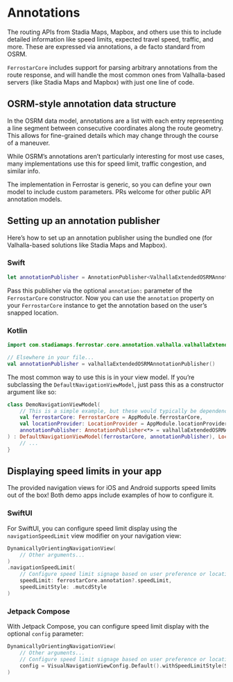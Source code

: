 # Annotations

The routing APIs from Stadia Maps, Mapbox, and others
use this to include detailed information like speed limits,
expected travel speed, traffic, and more.
These are expressed via annotations, a de facto standard from OSRM.

`FerrostarCore` includes support for parsing arbitrary annotations
from the route response,
and will handle the most common ones from Valhalla-based servers
(like Stadia Maps and Mapbox) with just one line of code.

## OSRM-style annotation data structure

In the OSRM data model, annotations are a list
with each entry representing a line segment between consecutive
coordinates along the route geometry.
This allows for fine-grained details which may change through the course of a maneuver.

While OSRM’s annotations aren’t particularly interesting for most use cases,
many implementations use this for speed limit, traffic congestion, and similar info.

The implementation in Ferrostar is generic,
so you can define your own model to include custom parameters.
PRs welcome for other public API annotation models.

## Setting up an annotation publisher

Here’s how to set up an annotation publisher using the bundled one
(for Valhalla-based solutions like Stadia Maps and Mapbox).

### Swift

```swift
let annotationPublisher = AnnotationPublisher<ValhallaExtendedOSRMAnnotation>.valhallaExtendedOSRM()
```

Pass this publisher via the optional `annotation:` parameter
of the `FerrostarCore` constructor.
Now you can use the `annotation` property on your `FerrostarCore` instance
to get the annotation based on the user’s snapped location.

### Kotlin

```kotlin
import com.stadiamaps.ferrostar.core.annotation.valhalla.valhallaExtendedOSRMAnnotationPublisher

// Elsewhere in your file...
val annotationPublisher = valhallaExtendedOSRMAnnotationPublisher()
```

The most common way to use this is in your view model.
If you’re subclassing the `DefaultNavigationViewModel`,
just pass this as a constructor argument like so:

```kotlin
class DemoNavigationViewModel(
    // This is a simple example, but these would typically be dependency injected
    val ferrostarCore: FerrostarCore = AppModule.ferrostarCore,
    val locationProvider: LocationProvider = AppModule.locationProvider,
    annotationPublisher: AnnotationPublisher<*> = valhallaExtendedOSRMAnnotationPublisher()
) : DefaultNavigationViewModel(ferrostarCore, annotationPublisher), LocationUpdateListener {
    // ...
}
```

## Displaying speed limits in your app

The provided navigation views for iOS and Android
supports speed limits out of the box!
Both demo apps include examples of how to configure it.

### SwiftUI

For SwiftUI, you can configure speed limit display using the `navigationSpeedLimit`
view modifier on your navigation view:

```swift
DynamicallyOrientingNavigationView(
    // Other arguments...
)
.navigationSpeedLimit(
    // Configure speed limit signage based on user preference or location
    speedLimit: ferrostarCore.annotation?.speedLimit,
    speedLimitStyle: .mutcdStyle
)
```

### Jetpack Compose

With Jetpack Compose, you can configure speed limit display with the optional
`config` parameter:

```kotlin
DynamicallyOrientingNavigationView(
    // Other arguments...
    // Configure speed limit signage based on user preference or location
    config = VisualNavigationViewConfig.Default().withSpeedLimitStyle(SignageStyle.MUTCD)
)
```